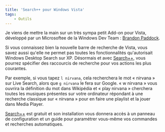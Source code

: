 ```yaml
---
title: 'Search++ pour Windows Vista'
tags:
    - Outils
---
```


Je viens de mettre la main sur un très sympa petit Add-on pour Vista, développé
par un Microsoftee de la Windows Dev Team&nbsp;:
[Brandon Paddock](http://brandonlive.com/2007/02/22/new-tool-i-made-for-vista-start/).

Si vous connaissez bien la nouvelle barre de recherche de Vista, vous savez
aussi qu'elle ne permet pas toutes les fonctionnalités qu'autorisait Windows
Desktop Search sur XP. Désormais et avec
[Search++](http://brandonlive.com/2007/02/22/new-tool-i-made-for-vista-start/),
vous pourrez spécifier des raccourcis de recherche pour vos actions les plus
courantes.

Par exemple, si vous tapez `l nirvana`, cela recherchera le mot
«&nbsp;nirvana&nbsp;» sur Live Search, alors que `g nirvana` le fera sur Google.
«&nbsp;w nirvana&nbsp;» vous ouvrira la définition du mot dans Wikipédia et
«&nbsp;play nirvana&nbsp;» cherchera toutes les musiques présentes sur votre
ordinateur répondant à une recherche classique sur «&nbsp;nirvana&nbsp;» pour en
faire une playlist et la jouer dans Media Player.

[Search++](http://brandonlive.com/2007/02/22/new-tool-i-made-for-vista-start/)
est gratuit et son installation vous donnera accès à un panneau de configuration
et un guide pour paramétrer vous-même vos commandes et recherches automatiques.
